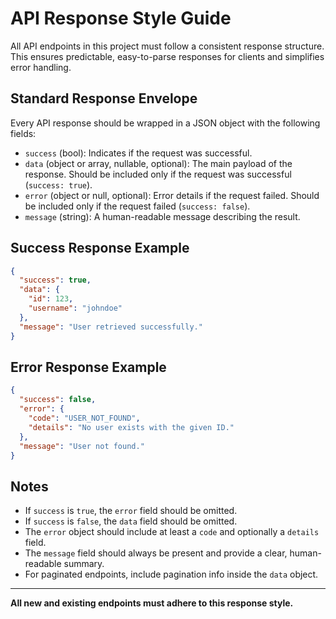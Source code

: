# API Response Style Guide

All API endpoints in this project must follow a consistent response structure. This ensures predictable, easy-to-parse responses for clients and simplifies error handling.

## Standard Response Envelope

Every API response should be wrapped in a JSON object with the following fields:

- `success` (bool): Indicates if the request was successful.
- `data` (object or array, nullable, optional): The main payload of the response. Should be included only if the request was successful (`success: true`).
- `error` (object or null, optional): Error details if the request failed. Should be included only if the request failed (`success: false`).
- `message` (string): A human-readable message describing the result.

## Success Response Example
```json
{
  "success": true,
  "data": {
    "id": 123,
    "username": "johndoe"
  },
  "message": "User retrieved successfully."
}
```

## Error Response Example
```json
{
  "success": false,
  "error": {
    "code": "USER_NOT_FOUND",
    "details": "No user exists with the given ID."
  },
  "message": "User not found."
}
```

## Notes
- If `success` is `true`, the `error` field should be omitted.
- If `success` is `false`, the `data` field should be omitted.
- The `error` object should include at least a `code` and optionally a `details` field.
- The `message` field should always be present and provide a clear, human-readable summary.
- For paginated endpoints, include pagination info inside the `data` object.

---

**All new and existing endpoints must adhere to this response style.** 